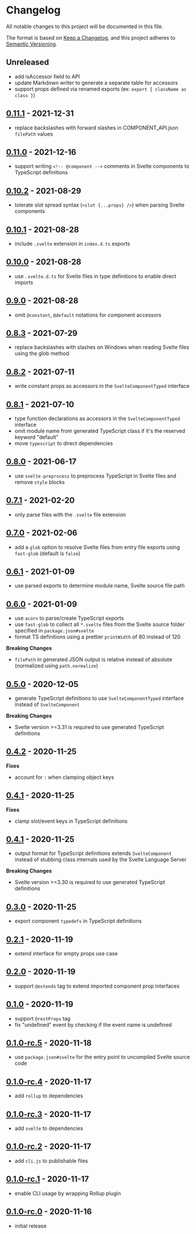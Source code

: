 # Changelog

All notable changes to this project will be documented in this file.

The format is based on [Keep a Changelog](https://keepachangelog.com/en/1.0.0/),
and this project adheres to [Semantic Versioning](https://semver.org/spec/v2.0.0.html).

## Unreleased

- add isAccessor field to API
- update Markdown writer to generate a separate table for accessors
- support props defined via renamed exports (ex: `export { className as class }`)

## [0.11.1](https://github.com/carbon-design-system/sveld/releases/tag/v0.11.1) - 2021-12-31

- replace backslashes with forward slashes in COMPONENT_API.json `filePath` values

## [0.11.0](https://github.com/carbon-design-system/sveld/releases/tag/v0.11.0) - 2021-12-16

- support writing `<!-- @component -->` comments in Svelte components to TypeScript definitions

## [0.10.2](https://github.com/carbon-design-system/sveld/releases/tag/v0.10.2) - 2021-08-29

- tolerate slot spread syntax (`<slot {...props} />`) when parsing Svelte components

## [0.10.1](https://github.com/carbon-design-system/sveld/releases/tag/v0.10.1) - 2021-08-28

- include `.svelte` extension in `index.d.ts` exports

## [0.10.0](https://github.com/carbon-design-system/sveld/releases/tag/v0.10.0) - 2021-08-28

- use `.svelte.d.ts` for Svelte files in type definitions to enable direct imports

## [0.9.0](https://github.com/carbon-design-system/sveld/releases/tag/v0.9.0) - 2021-08-28

- omit `@constant`, `@default` notations for component accessors

## [0.8.3](https://github.com/carbon-design-system/sveld/releases/tag/v0.8.3) - 2021-07-29

- replace backslashes with slashes on Windows when reading Svelte files using the glob method

## [0.8.2](https://github.com/carbon-design-system/sveld/releases/tag/v0.8.2) - 2021-07-11

- write constant props as accessors in the `SvelteComponentTyped` interface

## [0.8.1](https://github.com/carbon-design-system/sveld/releases/tag/v0.8.1) - 2021-07-10

- type function declarations as accessors in the `SvelteComponentTyped` interface
- omit module name from generated TypeScript class if it's the reserved keyword "default"
- move `typescript` to direct dependencies

## [0.8.0](https://github.com/carbon-design-system/sveld/releases/tag/v0.8.0) - 2021-06-17

- use `svelte-preprocess` to preprocess TypeScript in Svelte files and remove `style` blocks

## [0.7.1](https://github.com/carbon-design-system/sveld/releases/tag/v0.7.1) - 2021-02-20

- only parse files with the `.svelte` file extension

## [0.7.0](https://github.com/carbon-design-system/sveld/releases/tag/v0.7.0) - 2021-02-06

- add a `glob` option to resolve Svelte files from entry file exports using `fast-glob` (default is `false`)

## [0.6.1](https://github.com/carbon-design-system/sveld/releases/tag/v0.6.1) - 2021-01-09

- use parsed exports to determine module name, Svelte source file path

## [0.6.0](https://github.com/carbon-design-system/sveld/releases/tag/v0.6.0) - 2021-01-09

- use `acorn` to parse/create TypeScript exports
- use `fast-glob` to collect all `*.svelte` files from the Svelte source folder specified in `package.json#svelte`
- format TS definitions using a prettier `printWidth` of 80 instead of 120

**Breaking Changes**

- `filePath` in generated JSON output is relative instead of absolute (normalized using `path.normalize`)

## [0.5.0](https://github.com/carbon-design-system/sveld/releases/tag/v0.5.0) - 2020-12-05

- generate TypeScript definitions to use `SvelteComponentTyped` interface instead of `SvelteComponent`

**Breaking Changes**

- Svelte version >=3.31 is required to use generated TypeScript definitions

## [0.4.2](https://github.com/carbon-design-system/sveld/releases/tag/v0.4.2) - 2020-11-25

**Fixes**

- account for `:` when clamping object keys

## [0.4.1](https://github.com/carbon-design-system/sveld/releases/tag/v0.4.1) - 2020-11-25

**Fixes**

- clamp slot/event keys in TypeScript definitions

## [0.4.1](https://github.com/carbon-design-system/sveld/releases/tag/v0.4.0) - 2020-11-25

- output format for TypeScript definitions extends `SvelteComponent` instead of stubbing class internals used by the Svelte Language Server

**Breaking Changes**

- Svelte version >=3.30 is required to use generated TypeScript definitions

## [0.3.0](https://github.com/carbon-design-system/sveld/releases/tag/v0.3.0) - 2020-11-25

- export component `typedefs` in TypeScript definitions

## [0.2.1](https://github.com/carbon-design-system/sveld/releases/tag/v0.2.1) - 2020-11-19

- extend interface for empty props use case

## [0.2.0](https://github.com/carbon-design-system/sveld/releases/tag/v0.2.0) - 2020-11-19

- support `@extends` tag to extend imported component prop interfaces

## [0.1.0](https://github.com/carbon-design-system/sveld/releases/tag/v0.1.0) - 2020-11-19

- support `@restProps` tag
- fix "undefined" event by checking if the event name is undefined

## [0.1.0-rc.5](https://github.com/carbon-design-system/sveld/releases/tag/v0.1.0-rc.5) - 2020-11-18

- use `package.json#svelte` for the entry point to uncompiled Svelte source code

## [0.1.0-rc.4](https://github.com/carbon-design-system/sveld/releases/tag/v0.1.0-rc.4) - 2020-11-17

- add `rollup` to dependencies

## [0.1.0-rc.3](https://github.com/carbon-design-system/sveld/releases/tag/v0.1.0-rc.3) - 2020-11-17

- add `svelte` to dependencies

## [0.1.0-rc.2](https://github.com/carbon-design-system/sveld/releases/tag/v0.1.0-rc.2) - 2020-11-17

- add `cli.js` to publishable files

## [0.1.0-rc.1](https://github.com/carbon-design-system/sveld/releases/tag/v0.1.0-rc.1) - 2020-11-17

- enable CLI usage by wrapping Rollup plugin

## [0.1.0-rc.0](https://github.com/carbon-design-system/sveld/releases/tag/v0.1.0-rc.0) - 2020-11-16

- initial release
